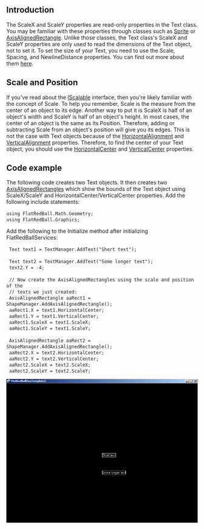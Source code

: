 ## Introduction

The ScaleX and ScaleY properties are read-only properties in the Text class. You may be familiar with these properties through classes such as [Sprite](/frb/docs/index.php?title=Sprite.md "Sprite") or [AxisAlignedRectangle](/frb/docs/index.php?title=AxisAlignedRectangle.md "AxisAlignedRectangle"). Unlike those classes, the Text class's ScaleX and ScaleY properties are only used to read the dimensions of the Text object, not to set it. To set the size of your Text, you need to use the Scale, Spacing, and NewlineDistance properties. You can find out more about them [here](/frb/docs/index.php?title=FlatRedBall.Graphics.Text#Text_Size.md "FlatRedBall.Graphics.Text").

## Scale and Position

If you've read about the [IScalable](/frb/docs/index.php?title=IScalable&action=edit&redlink=1.md "IScalable (page does not exist)") interface, then you're likely familiar with the concept of Scale. To help you remember, Scale is the measure from the center of an object to its edge. Another way to put it is ScaleX is half of an object's width and ScaleY is half of an object's height. In most cases, the center of an object is the same as its Position. Therefore, adding or subtracting Scale from an object's position will give you its edges. This is not the case with Text objects because of the [HorizontalAlignment](/frb/docs/index.php?title=FlatRedBall.Graphics.Text.HorizontalAlignment.md "FlatRedBall.Graphics.Text.HorizontalAlignment") and [VerticalAlignment](/frb/docs/index.php?title=FlatRedBall.Graphics.Text.VerticalAlignment.md "FlatRedBall.Graphics.Text.VerticalAlignment") properties. Therefore, to find the center of your Text object, you should use the [HorizontalCenter](/frb/docs/index.php?title=FlatRedBall.Graphics.Text.HorizontalCenter&action=edit&redlink=1.md "FlatRedBall.Graphics.Text.HorizontalCenter (page does not exist)") and [VerticalCenter](/frb/docs/index.php?title=FlatRedBall.Graphics.Text.VerticalCenter&action=edit&redlink=1.md "FlatRedBall.Graphics.Text.VerticalCenter (page does not exist)") properties.

## Code example

The following code creates two Text objects. It then creates two [AxisAlignedRectangles](/frb/docs/index.php?title=AxisAlignedRectangle.md "AxisAlignedRectangle") which show the bounds of the Text object using ScaleX/ScaleY and HorizontalCenter/VerticalCenter properties. Add the following include statements:

    using FlatRedBall.Math.Geometry;
    using FlatRedBall.Graphics;

Add the following to the Initialize method after initializing FlatRedBallServices:

     Text text1 = TextManager.AddText("Short text");

     Text text2 = TextManager.AddText("Some longer text");
     text2.Y = -4;

     // Now create the AxisAlignedRectangles using the scale and position of the
     // texts we just created:
     AxisAlignedRectangle aaRect1 = ShapeManager.AddAxisAlignedRectangle();
     aaRect1.X = text1.HorizontalCenter;
     aaRect1.Y = text1.VerticalCenter;
     aaRect1.ScaleX = text1.ScaleX;
     aaRect1.ScaleY = text1.ScaleY;

     AxisAlignedRectangle aaRect2 = ShapeManager.AddAxisAlignedRectangle();
     aaRect2.X = text2.HorizontalCenter;
     aaRect2.Y = text2.VerticalCenter;
     aaRect2.ScaleX = text2.ScaleX;
     aaRect2.ScaleY = text2.ScaleY;

![TextScaleAndCenter.png](/media/migrated_media-TextScaleAndCenter.png)
